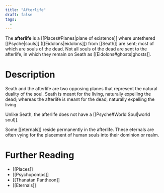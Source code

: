 ```yaml
---
title: "Afterlife"
draft: false
tags:
  - 
---
```


The **afterlife** is a [[Places#Planes|plane of existence]] where untethered [[Psyche|souls]] ([[Eidolons|eidolons]]) from [[Seath]] are sent; most of which are souls of the dead. Not all souls of the dead are sent to the afterlife, in which they remain on Seath as [[Eidolons#ghosts|ghosts]]. 

# Description
Seath and the afterlife are two opposing planes that represent the natural duality of the soul. Seath is meant for the living, naturally expelling the dead; whereas the afterlife is meant for the dead, naturally expelling the living. 

Unlike  Seath, the afterlife does not have a [[Psyche#World Soul|world soul]].

Some [[eternals]] reside permanently in the afterlife. These eternals are often vying for the placement of human souls into their dominion or realm. 

# Further Reading
- [[Places]]
- [[Psychopomps]]
- [[Thanatan Pantheon]]
- [[Eternals]]